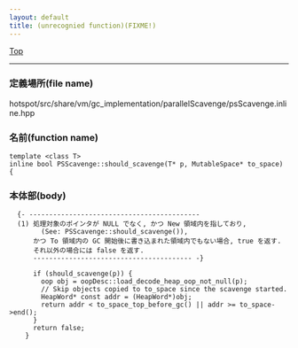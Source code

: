 ```yaml
---
layout: default
title: (unrecognied function)(FIXME!)
---
```

[Top](../index.html)

--- 
### 定義場所(file name)
hotspot/src/share/vm/gc_implementation/parallelScavenge/psScavenge.inline.hpp

### 名前(function name)
```
template <class T>
inline bool PSScavenge::should_scavenge(T* p, MutableSpace* to_space) {
```

### 本体部(body)
```
  {- -------------------------------------------
  (1) 処理対象のポインタが NULL でなく, かつ New 領域内を指しており, 
        (See: PSScavenge::should_scavenge()), 
      かつ To 領域内の GC 開始後に書き込まれた領域内でもない場合, true を返す.
      それ以外の場合には false を返す.
      ---------------------------------------- -}

	  if (should_scavenge(p)) {
	    oop obj = oopDesc::load_decode_heap_oop_not_null(p);
	    // Skip objects copied to to_space since the scavenge started.
	    HeapWord* const addr = (HeapWord*)obj;
	    return addr < to_space_top_before_gc() || addr >= to_space->end();
	  }
	  return false;
	}
	
```


